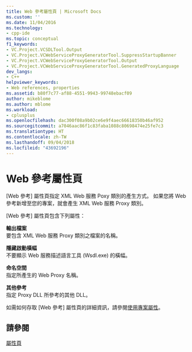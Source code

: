 ```yaml
---
title: Web 參考屬性頁 | Microsoft Docs
ms.custom: ''
ms.date: 11/04/2016
ms.technology:
- cpp-ide
ms.topic: conceptual
f1_keywords:
- VC.Project.VCSDLTool.Output
- VC.Project.VCWebServiceProxyGeneratorTool.SuppressStartupBanner
- VC.Project.VCWebServiceProxyGeneratorTool.Output
- VC.Project.VCWebServiceProxyGeneratorTool.GeneratedProxyLanguage
dev_langs:
- C++
helpviewer_keywords:
- Web references, properties
ms.assetid: b80f7c77-af88-4551-9943-99748ebacf09
author: mikeblome
ms.author: mblome
ms.workload:
- cplusplus
ms.openlocfilehash: dac300f08a9b02ce6e9f4aec66618350b46af952
ms.sourcegitcommit: a7046aac86f1c83faba1088c80698474e25fe7c3
ms.translationtype: HT
ms.contentlocale: zh-TW
ms.lasthandoff: 09/04/2018
ms.locfileid: "43692196"
---
```

# <a name="web-references-property-page"></a>Web 參考屬性頁
[Web 參考] 屬性頁指定 XML Web 服務 Poxy 類別的產生方式。 如果您將 Web 參考新增至您的專案，就會產生 XML Web 服務 Proxy 類別。  
  
 [Web 參考] 屬性頁包含下列屬性：  
  
 **輸出檔案**  
 要包含 XML Web 服務 Proxy 類別之檔案的名稱。  
  
 **隱藏啟動橫幅**  
 不要顯示 Web 服務描述語言工具 (Wsdl.exe) 的橫幅。  
  
 **命名空間**  
 指定所產生的 Web Proxy 名稱。  
  
 **其他參考**  
 指定 Proxy DLL 所參考的其他 DLL。  
  
 如需如何存取 [Web 參考] 屬性頁的詳細資訊，請參閱[使用專案屬性](../ide/working-with-project-properties.md)。  
  
## <a name="see-also"></a>請參閱  
 [屬性頁](../ide/property-pages-visual-cpp.md)